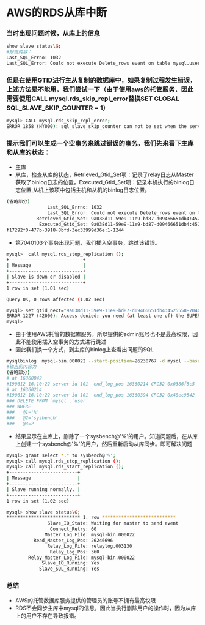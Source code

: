 # AWS的RDS从库中断
### 当时出现问题时候，从库上的信息
```bash
show slave status\G;
#报错内容：
Last_SQL_Errno: 1032
Last_SQL_Error: Could not execute Delete_rows event on table mysql.user; Can't find record in 'user', Error_code: 1032; handler error HA_ERR_KEY_NOT_FOUND; the event's master log mysql-bin.000022, end_log_pos 16360394
```

### 但是在使用GTID进行主从复制的数据库中，如果复制过程发生错误，上述方法是不能用，我们尝试一下（由于使用aws的托管服务，因此需要使用CALL mysql.rds_skip_repl_error替换SET GLOBAL SQL_SLAVE_SKIP_COUNTER = 1）
```bash
mysql> CALL mysql.rds_skip_repl_error;
ERROR 1858 (HY000): sql_slave_skip_counter can not be set when the server is running with @@GLOBAL.GTID_MODE = ON. Instead, for each transaction that you want to skip, generate an empty transaction with the same GTID as the transaction
```

### 提示我们可以生成一个空事务来跳过错误的事务。我们先来看下主库和从库的状态：
- 主库
- 从库，检查从库的状态，Retrieved_Gtid_Set项：记录了relay日志从Master获取了binlog日志的位置，Executed_Gtid_Set项：记录本机执行的binlog日志位置,从机上该项中包括主机和从机的binlog日志位置。
```bash
(省略部分)
               Last_SQL_Errno: 1032
               Last_SQL_Error: Could not execute Delete_rows event on table mysql.user; Can't find record in 'user', Error_code: 1032; handler error HA_ERR_KEY_NOT_FOUND; the event's master log mysql-bin.000022, end_log_pos 16360394
           Retrieved_Gtid_Set: 9a038d11-59e9-11e9-bd87-d09466651db4:4525558-7054833
            Executed_Gtid_Set: 9a038d11-59e9-11e9-bd87-d09466651db4:4525558-7040102,
f17292f0-477b-3918-8bfd-3ec33999d36e:1-1244
```
 - 第7040103个事务出现问题，我们插入空事务，跳过该错误。
 ```bash
 mysql>  call mysql.rds_stop_replication ();
+---------------------------+
| Message                   |
+---------------------------+
| Slave is down or disabled |
+---------------------------+
1 row in set (1.01 sec)

Query OK, 0 rows affected (1.02 sec)

mysql> set gtid_next="9a038d11-59e9-11e9-bd87-d09466651db4:4525558-7040103";
ERROR 1227 (42000): Access denied; you need (at least one of) the SUPER privilege(s) for this operation
mysql> 
```
- 由于使用AWS托管的数据库服务，所以提供的admin账号也不是最高权限，因此不能使用插入空事务的方式进行跳过
- 因此我们换一个方式，到主库的binlog上查看出问题的SQL
```bash
mysqlbinlog  mysql-bin.000022 --start-position=26238767 -d mysql --base64-output=decode-rows -v
#输出的内容为
(省略部分)
# at 16360042
#190612 16:10:22 server id 101  end_log_pos 16360214 CRC32 0x0386f5c5 	Table_map: `mysql`.`user` mapped to number 915
# at 16360214
#190612 16:10:22 server id 101  end_log_pos 16360394 CRC32 0x48ec9542 	Delete_rows: table id 915 flags: STMT_END_F
### DELETE FROM `mysql`.`user`
### WHERE
###   @1='%'
###   @2='sysbench'
###   @3=2
```
- 结果显示在主库上，删除了一个sysbench@'%'的用户。知道问题后，在从库上创建一个sysbench@'%'的用户，然后重新启动从库同步。即可解决问题
```bash
mysql> grant select *.* to sysbench@'%';
mysql> call mysql.rds_stop_replication ();
mysql> call mysql.rds_start_replication ();
+-------------------------+
| Message                 |
+-------------------------+
| Slave running normally. |
+-------------------------+
1 row in set (1.02 sec)

mysql> show slave status\G;
*************************** 1. row ***************************
               Slave_IO_State: Waiting for master to send event
                Connect_Retry: 60
              Master_Log_File: mysql-bin.000022
          Read_Master_Log_Pos: 26246696
               Relay_Log_File: relaylog.003130
                Relay_Log_Pos: 360
        Relay_Master_Log_File: mysql-bin.000022
             Slave_IO_Running: Yes
            Slave_SQL_Running: Yes
```
### 总结
- AWS的托管数据库服务提供的管理员的账号不拥有最高权限
- RDS不会同步主库中mysql的信息，因此当执行删除用户的操作时，因为从库上的用户不存在导致报错。